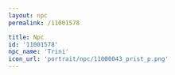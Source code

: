 ```yaml
---
layout: npc
permalink: /11001578

title: Npc
id: '11001578'
npc_name: 'Trini'
icon_url: 'portrait/npc/11000043_prist_p.png'
---
```


